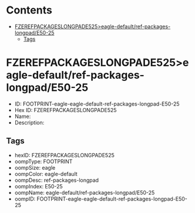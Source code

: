 



Contents
========

* [FZEREFPACKAGESLONGPADE525>eagle-default/ref-packages-longpad/E50-25](#fzerefpackageslongpade525eagle-defaultref-packages-longpade50-25)
	* [Tags](#tags)

# FZEREFPACKAGESLONGPADE525>eagle-default/ref-packages-longpad/E50-25

- ID: FOOTPRINT-eagle-eagle-default-ref-packages-longpad-E50-25
- Hex ID: FZEREFPACKAGESLONGPADE525
- Name: 
- Description: 

## Tags

- hexID: FZEREFPACKAGESLONGPADE525
- oompType: FOOTPRINT
- oompSize: eagle
- oompColor: eagle-default
- oompDesc: ref-packages-longpad
- oompIndex: E50-25
- oompName: eagle-default/ref-packages-longpad/E50-25
- oompID: FOOTPRINT-eagle-eagle-default-ref-packages-longpad-E50-25
